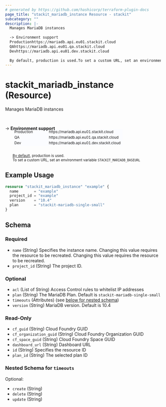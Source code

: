 ```yaml
---
# generated by https://github.com/hashicorp/terraform-plugin-docs
page_title: "stackit_mariadb_instance Resource - stackit"
subcategory: ""
description: |-
  Manages MariaDB instances
  
  -> Environment support
  Productionhttps://mariadb.api.eu01.stackit.cloud
  QAhttps://mariadb.api.eu01.qa.stackit.cloud
  Devhttps://mariadb.api.eu01.dev.stackit.cloud
  
  By default, production is used.To set a custom URL, set an environment variable STACKITMARIADBBASEURL
---
```


# stackit_mariadb_instance (Resource)

Manages MariaDB instances

<br />

-> __Environment support__<br /><table style='border-collapse: separate; border-spacing: 0px; margin-top:-20px; margin-left: 24px; font-size: smaller;'>
<tr><td style='width: 100px; background: #fbfcff; border: none;'>Production</td><td style='background: #fbfcff; border: none;'>https://mariadb.api.eu01.stackit.cloud</td></tr>
<tr><td style='background: #fbfcff; border: none;'>QA</td><td style='background: #fbfcff; border: none;'>https://mariadb.api.eu01.qa.stackit.cloud</td></tr>
<tr><td style='background: #fbfcff; border: none;'>Dev</td><td style='background: #fbfcff; border: none;'>https://mariadb.api.eu01.dev.stackit.cloud</td></tr>
</table><br />
<small style='margin-left: 24px; margin-top: -5px; display: inline-block;'><a href="https://registry.terraform.io/providers/SchwarzIT/stackit/latest/docs#environment">By default</a>, production is used.<br />To set a custom URL, set an environment variable <code>STACKIT_MARIADB_BASEURL</code></small>

## Example Usage

```terraform
resource "stackit_mariadb_instance" "example" {
  name       = "example"
  project_id = "example"
  version    = "10.4"
  plan       = "stackit-mariadb-single-small"
}
```

<!-- schema generated by tfplugindocs -->
## Schema

### Required

- `name` (String) Specifies the instance name. Changing this value requires the resource to be recreated. Changing this value requires the resource to be recreated.
- `project_id` (String) The project ID.

### Optional

- `acl` (List of String) Access Control rules to whitelist IP addresses
- `plan` (String) The MariaDB Plan. Default is `stackit-mariadb-single-small`
- `timeouts` (Attributes) (see [below for nested schema](#nestedatt--timeouts))
- `version` (String) MariaDB version. Default is 10.4

### Read-Only

- `cf_guid` (String) Cloud Foundry GUID
- `cf_organization_guid` (String) Cloud Foundry Organization GUID
- `cf_space_guid` (String) Cloud Foundry Space GUID
- `dashboard_url` (String) Dashboard URL
- `id` (String) Specifies the resource ID
- `plan_id` (String) The selected plan ID

<a id="nestedatt--timeouts"></a>
### Nested Schema for `timeouts`

Optional:

- `create` (String)
- `delete` (String)
- `update` (String)


